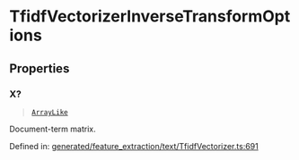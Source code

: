 # TfidfVectorizerInverseTransformOptions

## Properties

### X?

> [`ArrayLike`](../types/ArrayLike.md)

Document-term matrix.

Defined in:  [generated/feature\_extraction/text/TfidfVectorizer.ts:691](https://github.com/transitive-bullshit/scikit-learn-ts/blob/92ab806/packages/sklearn/src/generated/feature_extraction/text/TfidfVectorizer.ts#L691)
